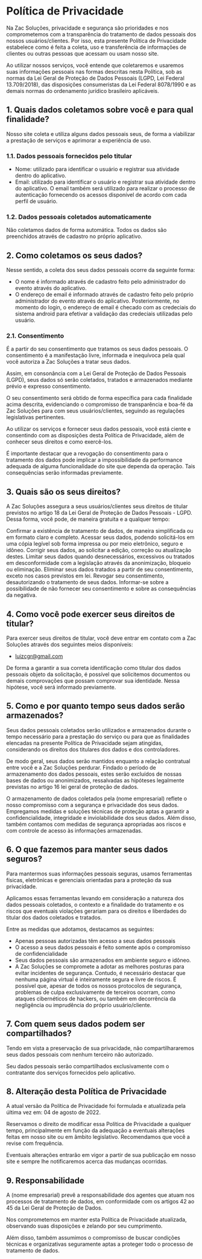 # Política de Privacidade

Na Zac Soluções, privacidade e segurança são prioridades e nos comprometemos com a transparência do tratamento de dados pessoais dos nossos usuários/clientes. Por isso, esta presente Política de Privacidade estabelece como é feita a coleta, uso e transferência de informações de clientes ou outras pessoas que acessam ou usam nosso site.

Ao utilizar nossos serviços, você entende que coletaremos e usaremos suas informações pessoais nas formas descritas nesta Política, sob as normas da Lei Geral de Proteção de Dados Pessoais (LGPD, Lei Federal 13.709/2018), das disposições consumeristas da Lei Federal 8078/1990 e as demais normas do ordenamento jurídico brasileiro aplicáveis.

## 1. Quais dados coletamos sobre você e para qual finalidade?
Nosso site coleta e utiliza alguns dados pessoais seus, de forma a viabilizar a prestação de serviços e aprimorar a experiência de uso.

### 1.1. Dados pessoais fornecidos pelo titular
 - Nome: utilizado para identificar o usuário e registrar sua atividade dentro do aplicativo.
 - Email: utilizado para identificar o usuário e registrar sua atividade dentro do aplicativo. O email também será utilizado para realizar o processo de autenticação fornecendo os acessos disponível de acordo com cada perfil de usuário.

### 1.2. Dados pessoais coletados automaticamente
 
 Não coletamos dados de forma automática. Todos os dados são preenchidos através de cadastro no próprio aplicativo.
 
## 2. Como coletamos os seus dados?

Nesse sentido, a coleta dos seus dados pessoais ocorre da seguinte forma:

- O nome é informado através de cadastro feito pelo administrador do evento através do aplicativo.
- O endereço de email é informado através de cadastro feito pelo próprio administrador do evento através do aplicativo. Posteriormente, no momento do login, o endereço de email é checado com as credeciais do sistema android para efetivar a validação das credeciais utilizadas pelo usuário.


### 2.1. Consentimento

É a partir do seu consentimento que tratamos os seus dados pessoais. O consentimento é a manifestação livre, informada e inequívoca pela qual você autoriza a Zac Soluções a tratar seus dados.

Assim, em consonância com a Lei Geral de Proteção de Dados Pessoais (LGPD), seus dados só serão coletados, tratados e armazenados mediante prévio e expresso consentimento.

O seu consentimento será obtido de forma específica para cada finalidade acima descrita, evidenciando o compromisso de transparência e boa-fé da Zac Soluções para com seus usuários/clientes, seguindo as regulações legislativas pertinentes.

Ao utilizar os serviços e fornecer seus dados pessoais, você está ciente e consentindo com as disposições desta Política de Privacidade, além de conhecer seus direitos e como exercê-los.

É importante destacar que a revogação do consentimento para o tratamento dos dados pode implicar a impossibilidade da performance adequada de alguma funcionalidade do site que dependa da operação. Tais consequências serão informadas previamente.

## 3. Quais são os seus direitos?

A Zac Soluções assegura a seus usuários/clientes seus direitos de titular previstos no artigo 18 da Lei Geral de Proteção de Dados Pessoais - LGPD. Dessa forma, você pode, de maneira gratuita e a qualquer tempo:

Confirmar a existência de tratamento de dados, de maneira simplificada ou em formato claro e completo.
Acessar seus dados, podendo solicitá-los em uma cópia legível sob forma impressa ou por meio eletrônico, seguro e idôneo.
Corrigir seus dados, ao solicitar a edição, correção ou atualização destes.
Limitar seus dados quando desnecessários, excessivos ou tratados em desconformidade com a legislação através da anonimização, bloqueio ou eliminação.
Eliminar seus dados tratados a partir de seu consentimento, exceto nos casos previstos em lei.
Revogar seu consentimento, desautorizando o tratamento de seus dados.
Informar-se sobre a possibilidade de não fornecer seu consentimento e sobre as consequências da negativa.


## 4. Como você pode exercer seus direitos de titular?

Para exercer seus direitos de titular, você deve entrar em contato com a Zac Soluções através dos seguintes meios disponíveis:

 - luizcgr@gmail.com

De forma a garantir a sua correta identificação como titular dos dados pessoais objeto da solicitação, é possível que solicitemos documentos ou demais comprovações que possam comprovar sua identidade. Nessa hipótese, você será informado previamente.

## 5. Como e por quanto tempo seus dados serão armazenados?

Seus dados pessoais coletados serão utilizados e armazenados durante o tempo necessário para a prestação do serviço ou para que as finalidades elencadas na presente Política de Privacidade sejam atingidas, considerando os direitos dos titulares dos dados e dos controladores.

De modo geral, seus dados serão mantidos enquanto a relação contratual entre você e a Zac Soluções perdurar. Findado o período de armazenamento dos dados pessoais, estes serão excluídos de nossas bases de dados ou anonimizados, ressalvadas as hipóteses legalmente previstas no artigo 16 lei geral de proteção de dados.

O armazenamento de dados coletados pela (nome empresarial) reflete o nosso compromisso com a segurança e privacidade dos seus dados. Empregamos medidas e soluções técnicas de proteção aptas a garantir a confidencialidade, integridade e inviolabilidade dos seus dados. Além disso, também contamos com medidas de segurança apropriadas aos riscos e com controle de acesso às informações armazenadas.


## 6. O que fazemos para manter seus dados seguros?

Para mantermos suas informações pessoais seguras, usamos ferramentas físicas, eletrônicas e gerenciais orientadas para a proteção da sua privacidade.

Aplicamos essas ferramentas levando em consideração a natureza dos dados pessoais coletados, o contexto e a finalidade do tratamento e os riscos que eventuais violações gerariam para os direitos e liberdades do titular dos dados coletados e tratados.

Entre as medidas que adotamos, destacamos as seguintes:

- Apenas pessoas autorizadas têm acesso a seus dados pessoais
- O acesso a seus dados pessoais é feito somente após o compromisso de confidencialidade
- Seus dados pessoais são armazenados em ambiente seguro e idôneo.
- A Zac Soluções se compromete a adotar as melhores posturas para evitar incidentes de segurança. Contudo, é necessário destacar que nenhuma página virtual é inteiramente segura e livre de riscos. É possível que, apesar de todos os nossos protocolos de segurança, problemas de culpa exclusivamente de terceiros ocorram, como ataques cibernéticos de hackers, ou também em decorrência da negligência ou imprudência do próprio usuário/cliente.

## 7. Com quem seus dados podem ser compartilhados?

Tendo em vista a preservação de sua privacidade, não compartilhararemos seus dados pessoais com nenhum terceiro não autorizado.

Seu dados pessoais serão compartilhados exclusivamente com o contratante dos serviços fornecidos pelo aplicativo.

## 8. Alteração desta Política de Privacidade

A atual versão da Política de Privacidade foi formulada e atualizada pela última vez em: 04 de agosto de 2022.

Reservamos o direito de modificar essa Política de Privacidade a qualquer tempo, principalmente em função da adequação a eventuais alterações feitas em nosso site ou em âmbito legislativo. Recomendamos que você a revise com frequência.

Eventuais alterações entrarão em vigor a partir de sua publicação em nosso site e sempre lhe notificaremos acerca das mudanças ocorridas.



## 9. Responsabilidade

A (nome empresarial) prevê a responsabilidade dos agentes que atuam nos processos de tratamento de dados, em conformidade com os artigos 42 ao 45 da Lei Geral de Proteção de Dados.

Nos comprometemos em manter esta Política de Privacidade atualizada, observando suas disposições e zelando por seu cumprimento.

Além disso, também assumimos o compromisso de buscar condições técnicas e organizativas seguramente aptas a proteger todo o processo de tratamento de dados.




